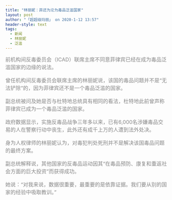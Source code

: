 ```yaml
---
title: "林丽妮：菲还为沦为毒品泛滥国家"
layout: post
author: "「超超级玛丽」 on 2020-1-12 13:57"
header-style: text
tags:
  - 新闻
  - 林丽妮
  - 泛滥
---
```


<head></head>
<body>
 <font color="#878787"><font face="Tahoma, &amp;quot"><font style="font-size:16px">前机构间反毒委员会（ICAD）联席主席不同意菲律宾已经在成为毒品泛滥国家的边缘的说法。</font></font></font>
 <br> 
 <br> 
 <font color="#878787"><font face="Tahoma, &amp;quot"><font style="font-size:16px">曾任机构间反毒委员会联席主席的林丽妮说，该国的毒品问题并不是“无法铲除”的，因为菲律宾还不是一个毒品泛滥的国家。</font></font></font>
 <br> 
 <br> 
 <font color="#878787"><font face="Tahoma, &amp;quot"><font style="font-size:16px">副总统被问及她是否与杜特地总统具有相同的看法，杜特地此前曾声称菲律宾已成为一个毒品泛滥的国家。</font></font></font>
 <br> 
 <br> 
 <font color="#878787"><font face="Tahoma, &amp;quot"><font style="font-size:16px">政府数据显示，实施反毒品战争三年多以来，已有6,000名涉嫌毒品交易的人在警察行动中丧生，此外还有成千上万的人遭到法外处决。</font></font></font>
 <br> 
 <br> 
 <font color="#878787"><font face="Tahoma, &amp;quot"><font style="font-size:16px">身为人权律师的林丽妮认为，对毒犯判处死刑并不是解决该国毒品问题的最终方案。</font></font></font>
 <br> 
 <br> 
 <font color="#878787"><font face="Tahoma, &amp;quot"><font style="font-size:16px">副总统解释说，其他国家的反毒品运动因其“在毒品预防、康复和重返社会方面的巨大投资”而获得成功。</font></font></font>
 <br> 
 <br> 
 <font color="#878787"><font face="Tahoma, &amp;quot"><font style="font-size:16px">她说：“对我来说，数据很重要，最重要的是依靠证据。我们要从别的国家的经验中吸取教训。”</font></font></font>
 <br>
</body>



